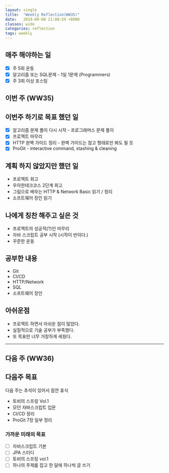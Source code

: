 ```yaml
---
layout: single
title:  "Weekly Reflection(WW35)"
date:   2019-09-08 21:00:59 +0900
classes: wide
categories: reflection
tags: weekly
---
```


## 매주 해야하는 일

- [x] 주 5회 운동
- [x] 알고리즘 또는 SQL문제 - 1일 1문제 (Programmers)
- [x] 주 3회 이상 포스팅

## 이번 주 (WW35)

## 이번주 하기로 목표 했던 일

- [x] 알고리즘 문제 풀이 다시 시작 - 프로그래머스 문제 풀이
- [x] 프로젝트 마무리
- [x] HTTP 완벽 가이드 정리 - 완벽 가이드는 참고 형태로만 봐도 될 듯
- [x] ProGit - interactive command, stashing & cleaning

## 계획 하지 않았지만 했던 일

- 프로젝트 회고
- 우아한테크코스 2단계 회고
- 그림으로 배우는 HTTP & Network Basic 읽기 / 정리
- 소프트웨어 장인 읽기

## 나에게 칭찬 해주고 싶은 것

- 프로젝트의 성공적(?)인 마무리
- 자바 스크립트 공부 시작 (시작이 반이다.)
- 꾸준한 운동

## 공부한 내용

- Git
- CI/CD
- HTTP/Network
- SQL
- 소프트웨어 장인

## 아쉬운점

- 프로젝트 하면서 아쉬운 점이 많았다.
- 실질적으로 기술 공부가 부족했다.
- 또 목표만 너무 거창하게 세웠다.

---

## 다음 주 (WW36)

## 다음주 목표

다음 주는 추석이 있어서 잠깐 휴식

- 토비의 스프링 Vol.1
- 모던 자바스크립트 입문
- CI/CD 정리
- ProGit 7장 일부 정리

### 가까운 미래의 목표

- [ ] 자바스크립트 기본
- [ ] JPA 스터디
- [ ] 토비의 스프링 vol.1
- [ ] 하나의 주제를 잡고 한 달에 하나씩 글 쓰기
